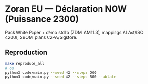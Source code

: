 # Zoran EU — Déclaration NOW (Puissance 2300)
Pack White Paper + démo stdlib (ZDM, ΔM11.3), mappings AI Act/ISO 42001, SBOM, plans C2PA/Sigstore.

## Reproduction
```bash
make reproduce_all
# ou
python3 code/main.py --seed 42 --steps 500
python3 code/main.py --seed 42 --steps 500 --ablate
```
